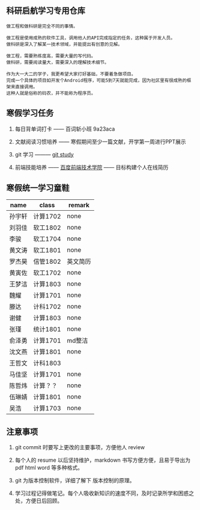 
## 科研启航学习专用仓库

```
做工程和做科研是完全不同的事情。

做工程是使用成熟的软件工具，调用他人的API完成指定的任务，这种属于开发人员。
做科研是深入了解某一技术领域，并能提出有创意的见解。

做工程，需要熟练度高，需要大量的写代码。
做科研，需要阅读量大，需要深入的理解技术细节。

作为大一大二的学子，我更希望大家打好基础，不要着急做项目。
完成一个具体的项目如开发个Android程序，可能5到7天就能完成，因为社区里有很成熟的框架来直接调用。
这种人就是俗称的码农，并不能称为程序员。
```


## 寒假学习任务

1. 每日背单词打卡 —— 百词斩小班 9a23aca

1. 文献阅读习惯培养 —— 寒假期间至少一篇文献，开学第一周进行PPT展示

1. git 学习 ——— [git study](https://learngitbranching.js.org)

1. 前端技能培养 —— [百度前端技术学院](http://ife.baidu.com/) —— 目标构建个人在线简历


## 寒假统一学习童鞋

name|class|remark
---|---|---
孙宇轩|计算1702|none
刘羽佳|软工1802|none
李骏|软工1704|none
黄文涛|软工1801|none
罗杰昊|信管1802|英文简历
黄寅佐|软工1702|none
王梦洁|计算1803|none
魏耀|计算1701|none
滕达|计科1702|none
谢健|计算1803|none
张瑾|统计1801|none
俞泽勇|计算1701|md整洁
沈文燕|计算1801|none
王哲文|计科1803|
马佳坚|计算1701|none
陈哲炜|计算？？|none
伍琳婧|计算1801|none
吴浩|计算1703|none

## 注意事项

1. git commit 时要写上更改的主要事项，方便他人 review

1. 每个人的 resume 以后坚持维护，markdown 书写方便方便，且易于导出为 pdf html word 等多种格式。

1. git 为版本控制软件，详细了解下 版本控制的原理。

1. 学习过程记得做笔记。每个人吸收新知识的速度不同，及时记录所学和困惑之处，方便日后回顾。


